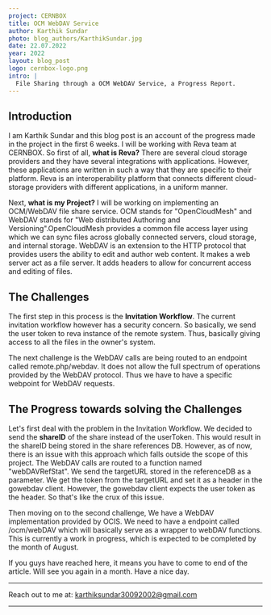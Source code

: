 ```yaml
---
project: CERNBOX
title: OCM WebDAV Service
author: Karthik Sundar
photo: blog_authors/KarthikSundar.jpg
date: 22.07.2022
year: 2022
layout: blog_post
logo: cernbox-logo.png
intro: |
  File Sharing through a OCM WebDAV Service, a Progress Report.
---
```


## Introduction
I am Karthik Sundar and this blog post is an account of the progress made in the project in the first 6 weeks.  I will be working with Reva team at CERNBOX. So first of all, **what is Reva?**
There are several cloud storage providers and they have several integrations with applications. However, these applications are written in such a way that they are specific to their platform. Reva is an interoperability platform that connects different cloud-storage providers with different applications, in a uniform manner.

Next, **what is my Project?** I will be working on implementing an OCM/WebDAV file share service. OCM stands for "OpenCloudMesh" and WebDAV stands for "Web distributed Authoring and Versioning".OpenCloudMesh provides a common file access layer using which we can sync files across globally connected servers, cloud storage, and internal storage. WebDAV is an extension to the HTTP protocol that provides users the ability to edit and author web content. It makes a web server act as a file server. It adds headers to allow for concurrent access and editing of files.

## The Challenges
The first step in this process is the **Invitation Workflow**. The current invitation workflow however has a security concern. So basically, we send the user token to reva instance of the remote system. Thus, basically giving access to all the files in the owner's system.

The next challenge is the WebDAV calls are being routed to an endpoint called remote.php/webdav. It does not allow the full spectrum of operations provided by the WebDAV protocol. Thus we have to have a specific webpoint for WebDAV requests.

## The Progress towards solving the Challenges
Let's first deal with the problem in the Invitation Workflow.
We decided to send the **shareID** of the share instead of the userToken. This would result in the shareID being stored in the share references DB. However, as of now, there is an issue with this approach which falls outside the scope of this project. The WebDAV calls are routed to a function named "webDAVRefStat". We send the targetURL stored in the referenceDB as a parameter.
We get the token from the targetURL and set it as a header in the gowebdav client. However, the gowebdav client expects the user token as the header. So that's like the crux of this issue.

Then moving on to the second challenge, We have a WebDAV implementation provided by OCIS. We need to have a endpoint called /ocm/webDAV which will basically serve as a wrapper to webDAV functions. This is currently a work in progress, which is expected to be completed by the month of August.

If you guys have reached here, it means you have to come to end of the article. Will see you again in a month. Have a nice day.

---

Reach out to me at: karthiksundar30092002@gmail.com

---
